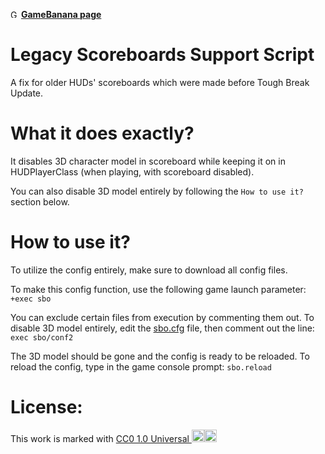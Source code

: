 <img alt="GameBanana" src="https://images.gamebanana.com/static/img/banana.png" style="width: 13px"/></a> [**GameBanana page**](https://gamebanana.com/scripts/10691)

# Legacy Scoreboards Support Script
A fix for older HUDs' scoreboards which were made before Tough Break Update.

# What it does exactly?
It disables 3D character model in scoreboard while keeping it on in HUDPlayerClass (when playing, with scoreboard disabled).

You can also disable 3D model entirely by following the `How to use it?` section below.

# How to use it?
To utilize the config entirely, make sure to download all config files.

To make this config function, use the following game launch parameter: `+exec sbo`

You can exclude certain files from execution by commenting them out. To disable 3D model entirely, edit the [sbo.cfg](https://github.com/yamahadodger/legacy-scoreboards-support-script/blob/master/yamahadodger/sbo.cfg) file, then comment out the line: `exec sbo/conf2`

The 3D model should be gone and the config is ready to be reloaded. To reload the config, type in the game console prompt: `sbo.reload`

# License:
This work is marked with <a href="https://creativecommons.org/publicdomain/zero/1.0/?ref=chooser-v1" target="_blank" rel="license noopener noreferrer">CC0 1.0 Universal <span data-v-a0d4e8a8="" class="icon"><img data-v-a0d4e8a8="" width="20" height="20" src="https://chooser-beta.creativecommons.org/img/cc-logo.f0ab4ebe.svg"><img data-v-a0d4e8a8="" width="20" height="20" src="https://chooser-beta.creativecommons.org/img/cc-zero.f5450231.svg"></span></a>

